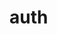 <!-- generated by markdown-notes-tree -->

# auth

<!-- optional markdown-notes-tree directory description starts here -->

<!-- optional markdown-notes-tree directory description ends here -->


